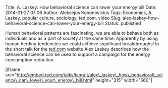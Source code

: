 Title: A. Laskey: How behavioral science can lower your energy bill
Date: 2014-01-27 07:06
Author: Aleksejus Kononovicius
Tags: Economics, A. Laskey, popular culture, sociology, ted.com, video
Slug: alex-laskey-how-behavioral-science-can-lower-your-energy-bill
Status: published

Human behavioral patterns
are fascinating, we are able to behave both as individuals and as a part
of society at the same time. Apparently by using human herding
tendencies we could achieve significant breakthroughs! In the short talk
for the
[ted.com](http://www.ted.com/talks/alex_laskey_how_behavioral_science_can_lower_your_energy_bill.html)
website Alex Laskey describes how the behavioral science can be used to
support a campaign for the energy consumption reduction.

\[iframe
src="http://embed.ted.com/talks/lang/lt/alex\_laskey\_how\_behavioral\_science\_can\_lower\_your\_energy\_bill.html"
height="315" width="560"\]
